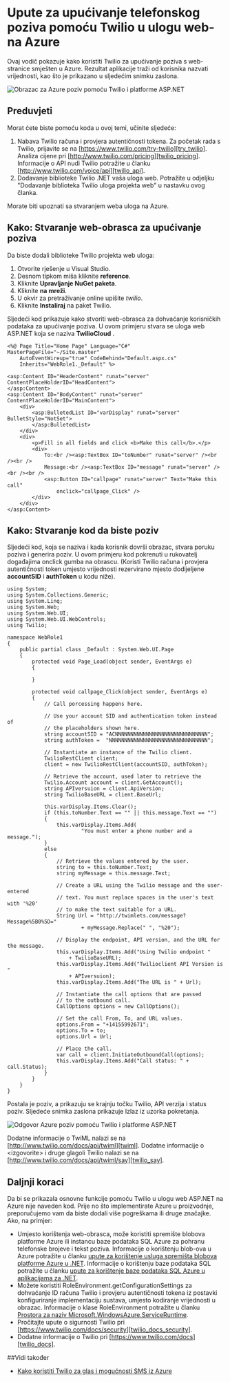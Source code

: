 <properties 
    pageTitle="Upute za upućivanje telefonskog poziva s Twilio (.NET) | Microsoft Azure" 
    description="Saznajte kako nazvati i slanje SMS poruke sa servisom Twilio API na Azure. Primjere koda pisane .NET." 
    services="" 
    documentationCenter=".net" 
    authors="devinrader" 
    manager="timlt" 
    editor=""/>

<tags 
    ms.service="cloud-services" 
    ms.workload="tbd" 
    ms.tgt_pltfrm="na" 
    ms.devlang="dotnet" 
    ms.topic="article" 
    ms.date="05/04/2016" 
    ms.author="microsofthelp@twilio.com"/>




# <a name="how-to-make-a-phone-call-using-twilio-in-a-web-role-on-azure"></a>Upute za upućivanje telefonskog poziva pomoću Twilio u ulogu web-na Azure

Ovaj vodič pokazuje kako koristiti Twilio za upućivanje poziva s web-stranice smješten u Azure. Rezultat aplikacije traži od korisnika nazvati vrijednosti, kao što je prikazano u sljedećim snimku zaslona.

![Obrazac za Azure poziv pomoću Twilio i platforme ASP.NET][twilio_dotnet_basic_form]

## <a name="twilio-prereqs"></a>Preduvjeti

Morat ćete biste pomoću koda u ovoj temi, učinite sljedeće:

1. Nabava Twilio računa i provjera autentičnosti tokena. Za početak rada s Twilio, prijavite se na [https://www.twilio.com/try-twilio][try_twilio]. Analiza cijene pri [http://www.twilio.com/pricing][twilio_pricing]. Informacije o API nudi Twilio potražite u članku [http://www.twilio.com/voice/api][twilio_api].
2. Dodavanje biblioteke Twilio .NET vaša uloga web. Potražite u odjeljku "Dodavanje biblioteka Twilio uloga projekta web" u nastavku ovog članka.

Morate biti upoznati sa stvaranjem weba uloga na Azure.

## <a name="howtocreateform"></a>Kako: Stvaranje web-obrasca za upućivanje poziva

<a id="use_nuget"></a>Da biste dodali biblioteke Twilio projekta web uloga:

1.  Otvorite rješenje u Visual Studio.
2.  Desnom tipkom miša kliknite **reference**.
3.  Kliknite **Upravljanje NuGet paketa**.
4.  Kliknite **na mreži**.
5.  U okvir za pretraživanje online upišite *twilio*.
6.  Kliknite **Instaliraj** na paket Twilio.

Sljedeći kod prikazuje kako stvoriti web-obrasca za dohvaćanje korisničkih podataka za upućivanje poziva. U ovom primjeru stvara se uloga web ASP.NET koja se naziva **TwilioCloud** .

    <%@ Page Title="Home Page" Language="C#" MasterPageFile="~/Site.master"
        AutoEventWireup="true" CodeBehind="Default.aspx.cs"
        Inherits="WebRole1._Default" %>

    <asp:Content ID="HeaderContent" runat="server" ContentPlaceHolderID="HeadContent">
    </asp:Content>
    <asp:Content ID="BodyContent" runat="server" ContentPlaceHolderID="MainContent">
        <div>
            <asp:BulletedList ID="varDisplay" runat="server" BulletStyle="NotSet">
            </asp:BulletedList>
        </div>
        <div>
            <p>Fill in all fields and click <b>Make this call</b>.</p>
            <div>
                To:<br /><asp:TextBox ID="toNumber" runat="server" /><br /><br />
                Message:<br /><asp:TextBox ID="message" runat="server" /><br /><br />
                <asp:Button ID="callpage" runat="server" Text="Make this call"
                    onclick="callpage_Click" />
            </div>
        </div>
    </asp:Content>

## <a id="howtocreatecode"></a>Kako: Stvaranje kod da biste poziv
Sljedeći kod, koja se naziva i kada korisnik dovrši obrazac, stvara poruku poziva i generira poziv. U ovom primjeru kod pokrenuti u rukovatelj događajima onclick gumba na obrascu. (Koristi Twilio računa i provjera autentičnosti token umjesto vrijednosti rezervirano mjesto dodijeljene **accountSID** i **authToken** u kodu niže).

    using System;
    using System.Collections.Generic;
    using System.Linq;
    using System.Web;
    using System.Web.UI;
    using System.Web.UI.WebControls;
    using Twilio;

    namespace WebRole1
    {
        public partial class _Default : System.Web.UI.Page
        {
            protected void Page_Load(object sender, EventArgs e)
            {

            }

            protected void callpage_Click(object sender, EventArgs e)
            {
                // Call porcessing happens here.

                // Use your account SID and authentication token instead of
                // the placeholders shown here.
                string accountSID = "ACNNNNNNNNNNNNNNNNNNNNNNNNNNNNNN";
                string authToken =  "NNNNNNNNNNNNNNNNNNNNNNNNNNNNNNNN";

                // Instantiate an instance of the Twilio client.
                TwilioRestClient client;
                client = new TwilioRestClient(accountSID, authToken);

                // Retrieve the account, used later to retrieve the
                Twilio.Account account = client.GetAccount();
                string APIversuion = client.ApiVersion;
                string TwilioBaseURL = client.BaseUrl;

                this.varDisplay.Items.Clear();
                if (this.toNumber.Text == "" || this.message.Text == "")
                {
                    this.varDisplay.Items.Add(
                            "You must enter a phone number and a message.");
                }
                else
                {
                    // Retrieve the values entered by the user.
                    string to = this.toNumber.Text;
                    string myMessage = this.message.Text;

                    // Create a URL using the Twilio message and the user-entered
                    // text. You must replace spaces in the user's text with '%20'
                    // to make the text suitable for a URL.
                    String Url = "http://twimlets.com/message?Message%5B0%5D="
                            + myMessage.Replace(" ", "%20");

                    // Display the endpoint, API version, and the URL for the message.
                    this.varDisplay.Items.Add("Using Twilio endpoint "
                        + TwilioBaseURL);
                    this.varDisplay.Items.Add("Twilioclient API Version is "
                        + APIversuion);
                    this.varDisplay.Items.Add("The URL is " + Url);

                    // Instantiate the call options that are passed
                    // to the outbound call.
                    CallOptions options = new CallOptions();

                    // Set the call From, To, and URL values.                    
                    options.From = "+14155992671";
                    options.To = to;
                    options.Url = Url;

                    // Place the call.
                    var call = client.InitiateOutboundCall(options);
                    this.varDisplay.Items.Add("Call status: " + call.Status);
                }
            }
        }
    }

Postala je poziv, a prikazuju se krajnju točku Twilio, API verzija i status poziv. Sljedeće snimka zaslona prikazuje Izlaz iz uzorka pokretanja.

![Odgovor Azure poziv pomoću Twilio i platforme ASP.NET][twilio_dotnet_basic_form_output]

Dodatne informacije o TwiML nalazi se na [http://www.twilio.com/docs/api/twiml][twiml]. Dodatne informacije o &lt;izgovorite&gt; i druge glagoli Twilio nalazi se na [http://www.twilio.com/docs/api/twiml/say][twilio_say].

## <a id="nextsteps"></a>Daljnji koraci
Da bi se prikazala osnovne funkcije pomoću Twilio u ulogu web ASP.NET na Azure nije naveden kod. Prije no što implementirate Azure u proizvodnje, preporučujemo vam da biste dodali više pogreškama ili druge značajke. Ako, na primjer:

* Umjesto korištenja web-obrasca, može koristiti spremište blobova platforme Azure ili instancu baze podataka SQL Azure za pohranu telefonske brojeve i tekst poziva. Informacije o korištenju blob-ova u Azure potražite u članku [upute za korištenje usluga spremišta blobova platforme Azure u .NET][howto_blob_storage_dotnet]. Informacije o korištenju baze podataka SQL potražite u članku [upute za korištenje baze podataka SQL Azure u aplikacijama za .NET][howto_sql_azure_dotnet].
* Možete koristiti RoleEnvironment.getConfigurationSettings za dohvaćanje ID računa Twilio i provjeru autentičnosti tokena iz postavki konfiguriranje implementaciju sustava, umjesto kodiranje vrijednosti u obrazac. Informacije o klase RoleEnvironment potražite u članku [Prostora za naziv Microsoft.WindowsAzure.ServiceRuntime][azure_runtime_ref_dotnet].
* Pročitajte upute o sigurnosti Twilio pri [https://www.twilio.com/docs/security][twilio_docs_security].
* Dodatne informacije o Twilio pri [https://www.twilio.com/docs][twilio_docs].

##<a name="seealso"></a>Vidi također
* [Kako koristiti Twilio za glas i mogućnosti SMS iz Azure](twilio-dotnet-how-to-use-for-voice-sms.md)

[twilio_pricing]: http://www.twilio.com/pricing
[try_twilio]: http://www.twilio.com/try-twilio
[twilio_api]: http://www.twilio.com/voice/api
[verify_phone]: https://www.twilio.com/user/account/phone-numbers/verified#

[twilio_dotnet_basic_form]: ./media/partner-twilio-cloud-services-dotnet-phone-call-web-role/WA_twilio_dotnet_basic_form.png
[twilio_dotnet_basic_form_output]: ./media/partner-twilio-cloud-services-dotnet-phone-call-web-role/WA_twilio_dotnet_basic_form_output.png

[twiml]: http://www.twilio.com/docs/api/twiml



[howto_twilio_voice_sms_dotnet]: /develop/net/how-to-guides/twilio/

[howto_blob_storage_dotnet]: https://www.windowsazure.com/develop/net/how-to-guides/blob-storage/

[howto_sql_azure_dotnet]: https://www.windowsazure.com/develop/net/how-to-guides/sql-database/


[twilio_docs_security]: http://www.twilio.com/docs/security
[twilio_docs]: http://www.twilio.com/docs
[twilio_say]: http://www.twilio.com/docs/api/twiml/say


[azure_runtime_ref_dotnet]: http://msdn.microsoft.com/library/windowsazure/microsoft.windowsazure.serviceruntime.aspx

